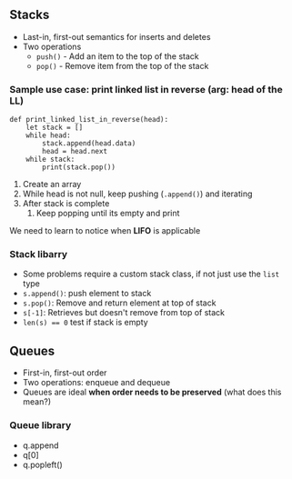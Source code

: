 ## Stacks
- Last-in, first-out semantics for inserts and deletes
- Two operations
  - `push()` - Add an item to the top of the stack
  - `pop()` - Remove item from the top of the stack


### Sample use case: print linked list in reverse (arg: head of the LL)

```
def print_linked_list_in_reverse(head):
    let stack = []
    while head:
        stack.append(head.data)
        head = head.next 
    while stack:
        print(stack.pop())
```

1. Create an array
2. While head is not null, keep pushing (`.append()`) and iterating
3. After stack is complete
   1. Keep popping until its empty and print

We need to learn to notice when **LIFO** is applicable

### Stack libarry
- Some problems require a custom stack class, if not just use the `list` type
- `s.append()`: push element to stack
- `s.pop()`: Remove and return element at top of stack
- `s[-1]`: Retrieves but doesn't remove from top of stack
- `len(s) == 0` test if stack is empty

## Queues
- First-in, first-out order
- Two operations: enqueue and dequeue
- Queues are ideal **when order needs to be preserved** (what does this mean?)

### Queue library
- q.append
- q[0]
- q.popleft()
